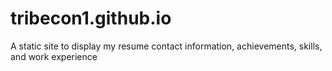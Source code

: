 # tribecon1.github.io
A static site to display my resume contact information, achievements, skills, and work experience
